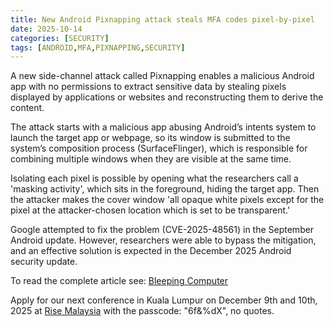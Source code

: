 ```yaml
---
title: New Android Pixnapping attack steals MFA codes pixel-by-pixel
date: 2025-10-14
categories: [SECURITY]
tags: [ANDROID,MFA,PIXNAPPING,SECURITY]
---
```


A new side-channel attack called Pixnapping enables a malicious Android app with no permissions to extract sensitive data by stealing pixels displayed by applications or websites and reconstructing them to derive the content.  

The attack starts with a malicious app abusing Android’s intents system to launch the target app or webpage, so its window is submitted to the system’s composition process (SurfaceFlinger), which is responsible for combining multiple windows when they are visible at the same time.  

Isolating each pixel is possible by opening what the researchers call a 'masking activity', which sits in the foreground, hiding the target app. Then the attacker makes the cover window 'all opaque white pixels except for the pixel at the attacker-chosen location which is set to be transparent.'  

Google attempted to fix the problem (CVE-2025-48561) in the September Android update. However, researchers were able to bypass the mitigation, and an effective solution is expected in the December 2025 Android security update.  

To read the complete article see: [Bleeping Computer](https://www.bleepingcomputer.com/news/security/new-android-pixnapping-attack-steals-mfa-codes-pixel-by-pixel/)  

Apply for our next conference in Kuala Lumpur on December 9th and 10th, 2025 at [Rise Malaysia](https://risemalaysia.eventify.io/p/#/overview) with the passcode: "6f&%dX", no quotes.